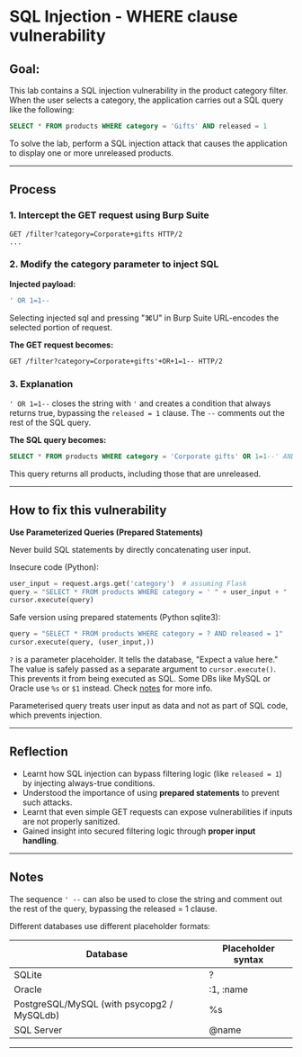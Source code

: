 # SQL Injection - WHERE clause vulnerability

## Goal:
This lab contains a SQL injection vulnerability in the product category filter. When the user selects a category, the application carries out a SQL query like the following:

```sql
SELECT * FROM products WHERE category = 'Gifts' AND released = 1
```

To solve the lab, perform a SQL injection attack that causes the application to display one or more unreleased products.

---

## Process

### 1. Intercept the GET request using Burp Suite
```http
GET /filter?category=Corporate+gifts HTTP/2
...
```

### 2. Modify the category parameter to inject SQL

**Injected payload:**

```sql
' OR 1=1--
```

Selecting injected sql and pressing "⌘U" in Burp Suite URL-encodes the selected portion of request.

**The GET request becomes:**

```http
GET /filter?category=Corporate+gifts'+OR+1=1-- HTTP/2
```

### 3. Explanation

`' OR 1=1--` closes the string with `'` and creates a condition that always returns true, bypassing the `released = 1` clause. The `--` comments out the rest of the SQL query.

**The SQL query becomes:**

```sql
SELECT * FROM products WHERE category = 'Corporate gifts' OR 1=1--' AND released = 1
```

This query returns all products, including those that are unreleased.

---

## How to fix this vulnerability

**Use Parameterized Queries (Prepared Statements)**

Never build SQL statements by directly concatenating user input. 

Insecure code (Python):
```py
user_input = request.args.get('category')  # assuming Flask
query = "SELECT * FROM products WHERE category = ' " + user_input + " ' AND released = 1"
cursor.execute(query)
```

Safe version using prepared statements (Python sqlite3):
```py
query = "SELECT * FROM products WHERE category = ? AND released = 1"
cursor.execute(query, (user_input,))
```

`?` is a parameter placeholder. It tells the database, "Expect a value here." The value is safely passed as a separate argument to `cursor.execute()`. This prevents it from being executed as SQL. Some DBs like MySQL or Oracle use `%s` or `$1` instead.  Check [notes](#notes) for more info.

Parameterised query treats user input as data and not as part of SQL code, which prevents injection.

---

## Reflection

- Learnt how SQL injection can bypass filtering logic (like `released = 1`) by injecting always-true conditions.
- Understood the importance of using **prepared statements** to prevent such attacks.
- Learnt that even simple GET requests can expose vulnerabilities if inputs are not properly sanitized.
- Gained insight into secured filtering logic through **proper input handling**.

---

## Notes

The sequence `' --` can also be used to close the string and comment out the rest of the query, bypassing the released = 1 clause.

Different databases use different placeholder formats:

| Database | Placeholder syntax |
|----------|--------------------|
| SQLite | ? |
| Oracle | :1, :name |
| PostgreSQL/MySQL (with psycopg2 / MySQLdb) | %s |
| SQL Server | @name |

---